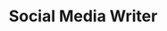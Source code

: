 ---
title: Social Media Writer
emoji: ✍️
colorFrom: pink
colorTo: pink
sdk: gradio
sdk_version: 5.9.1
app_file: app.py
pinned: false
---